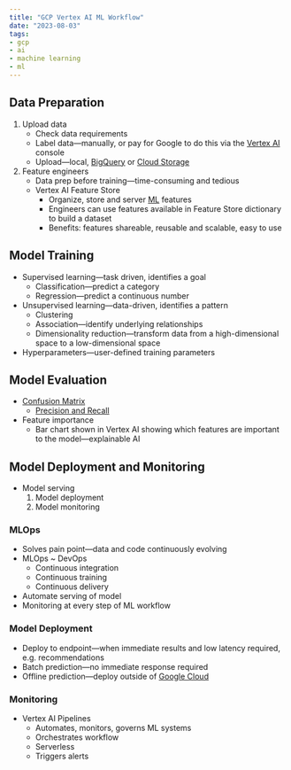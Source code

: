 ```yaml
---
title: "GCP Vertex AI ML Workflow"
date: "2023-08-03"
tags:
- gcp
- ai
- machine learning
- ml
---
```


## Data Preparation

1. Upload data
	- Check data requirements
	- Label data—manually, or pay for Google to do this via the [Vertex AI](notes/moc/GCP%20Vertex%20AI.md) console
	- Upload—local, [BigQuery](notes/GCP%20BigQuery.md) or [Cloud Storage](notes/GCP%20Cloud%20Storage.md)
2. Feature engineers
	- Data prep before training—time-consuming and tedious
	- Vertex AI Feature Store
		- Organize, store and server [ML](notes/Machine%20Learning.md) features
		- Engineers can use features available in Feature Store dictionary to build a dataset
		- Benefits: features shareable, reusable and scalable, easy to use

## Model Training

- Supervised learning—task driven, identifies a goal
	- Classification—predict a category
	- Regression—predict a continuous number
- Unsupervised learning—data-driven, identifies a pattern
	- Clustering
	- Association—identify underlying relationships
	- Dimensionality reduction—transform data from a high-dimensional space to a low-dimensional space
- Hyperparameters—user-defined training parameters

## Model Evaluation

- [Confusion Matrix](notes/Confusion%20Matrix.md)
	- [Precision and Recall](notes/Precision%20and%20Recall.md)
- Feature importance
	- Bar chart shown in Vertex AI showing which features are important to the model—explainable AI

## Model Deployment and Monitoring

- Model serving
	1. Model deployment
	2. Model monitoring

### MLOps

- Solves pain point—data and code continuously evolving
- MLOps ~ DevOps
	- Continuous integration
	- Continuous training
	- Continuous delivery
- Automate serving of model
- Monitoring at every step of ML workflow

### Model Deployment

- Deploy to endpoint—when immediate results and low latency required, e.g. recommendations
- Batch prediction—no immediate response required
- Offline prediction—deploy outside of [Google Cloud](notes/moc/Google%20Cloud.md)

### Monitoring

- Vertex AI Pipelines
	- Automates, monitors, governs ML systems
	- Orchestrates workflow
	- Serverless
	- Triggers alerts
